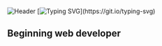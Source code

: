 
#
![Header](https://user-images.githubusercontent.com/116753493/199011494-f7544ecf-a495-4e78-a054-002712971f77.gif)
[![Typing SVG](https://readme-typing-svg.herokuapp.com?color=%2336BCF7&lines=Welcome+to+my+system!)](https://git.io/typing-svg)
## Beginning web developer
#


